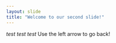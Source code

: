 ```yaml
---
layout: slide
title: "Welcome to our second slide!"
---
```

*test test test*
Use the left arrow to go back!
